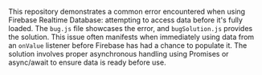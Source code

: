 This repository demonstrates a common error encountered when using Firebase Realtime Database: attempting to access data before it's fully loaded. The `bug.js` file showcases the error, and `bugSolution.js` provides the solution.  This issue often manifests when immediately using data from an `onValue` listener before Firebase has had a chance to populate it. The solution involves proper asynchronous handling using Promises or async/await to ensure data is ready before use.